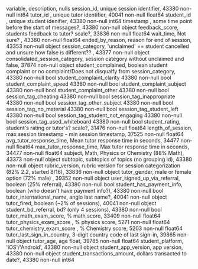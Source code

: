 variable, description, nulls
session_id, unique session identifier,                           43380 non-null int64
tutor_id  ,  unique tutor identifier,                          40041 non-null float64
student_id , unique student idenifier,                          43380 non-null int64
timestamp , some time point before the start of messages?,                          43380 non-null object
feedback_score, students feedback to tutor? scale?,                    33836 non-null float64
wait_time, Not sure? ,                           43380 non-null float64
ended_by_reason, reason for end of session,                     43353 non-null object
session_category, 'unclaimed' == student cancelled and unsure how false is different?? ,                   43377 non-null object
consolidated_session_category, session category without unclaimed and false,       37874 non-null object
student_complained, boolean student complaint or no complaint/Does not disqualfy from session_category,                 43380 non-null bool
student_complaint_clarity           43380 non-null bool
student_complaint_speed             43380 non-null bool
student_complaint_subject           43380 non-null bool
student_complaint_other             43380 non-null bool
session_tag_cheating                43380 non-null bool
session_tag_inappropriate           43380 non-null bool
session_tag_other_subject           43380 non-null bool
session_tag_no_material             43380 non-null bool
session_tag_student_left            43380 non-null bool
session_tag_student_not_engaging    43380 non-null bool
session_tag_used_whiteboard         43380 non-null bool
student_rating, student's rating or tutor's? scale?,                     31476 non-null float64
length_of_session, max session timestamp - min session timestamp,                   37525 non-null float64
avg_tutor_response_time, Mean tutor response time in seconds,             34477 non-null float64
max_tutor_response_time, Max tutor response time in seconds,              34477 non-null float64
subject, Math, Physics or Chemistry (88% Math),                             43373 non-null object
subtopic, subtopics of topics (no grouping id),                            43380 non-null object
rubric_version, rubric version for session categorization (82% 2.2, started 8/16),                       33836 non-null object
tutor_gender, male or female option (72% male) ,                        39352 non-null object
user_signed_up_via_referral, boolean (25% referral),         43380 non-null bool
student_has_payment_info, boolean (who doesn't have payment info?),            43380 non-null bool
tutor_international_name, anglo last name?,             40041 non-null object
tutor_fired, boolean (~2% of sessions),                         40041 non-null object
student_bd_referral, bd? (only 4 sessions),                43380 non-null bool
tutor_math_exam_score, % math score,               33409 non-null float64
tutor_physics_exam_score , % physics score,             5271 non-null float64
tutor_chemistry_exam_score , % Chemistry score,           5203 non-null float64
tutor_last_sign_in_country, 3-digit country code of last sign-in,          39865 non-null object
tutor_age, age float,                           39785 non-null float64
student_platform, 'iOS'/'Android',                       43380 non-null object
student_app_version, app version,                 43380 non-null object
student_transactions_amount, dollars transacted to date?,         43380 non-null int64
